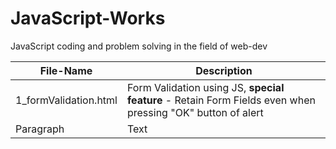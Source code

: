 # JavaScript-Works
JavaScript coding and problem solving in the field of web-dev 

| File-Name | Description |
| ----------- | ----------- |
| 1_formValidation.html | Form Validation using JS, **special feature** - Retain Form Fields even when pressing "OK" button of alert  |
| Paragraph | Text |
